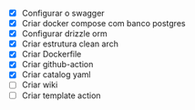 - [X] Configurar o swagger
- [X] Criar docker compose com banco postgres
- [X] Configurar drizzle orm
- [X] Criar estrutura clean arch
- [X] Criar Dockerfile
- [X] Criar github-action
- [X] Criar catalog yaml
- [ ] Criar wiki
- [ ] Criar template action